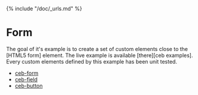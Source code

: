{% include "/doc/_urls.md" %}
# Form

The goal of it's example is to create a set of custom elements close to the [HTML5 form] element.
The live example is available [there][ceb examples].
Every custom elements defined by this example has been unit tested.

- [ceb-form](ceb-form.md)
- [ceb-field](ceb-field.md)
- [ceb-button](ceb-button.md)
